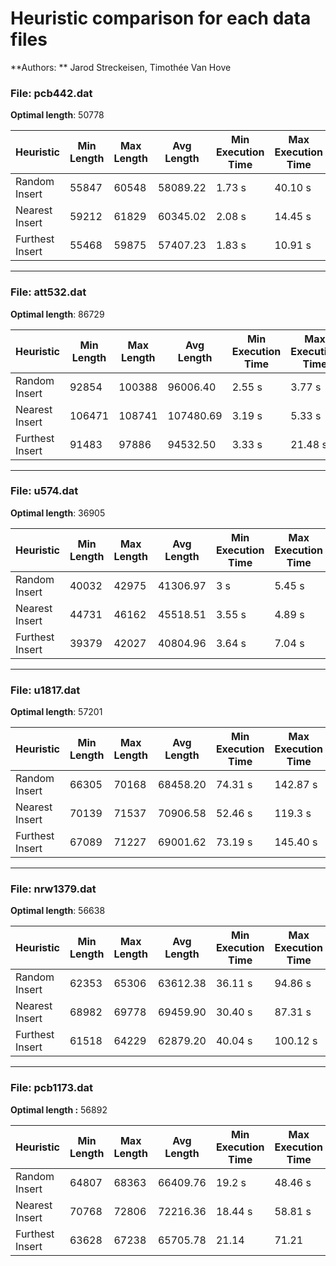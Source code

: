 # Heuristic comparison for each data files

**Authors: ** Jarod Streckeisen, Timothée Van Hove

### File: pcb442.dat

**Optimal length**: 50778

| Heuristic       | Min Length | Max Length | Avg Length | Min Execution Time | Max Execution Time | Avg Execution Time | Max % from Optimum | Min % from Optimum | Avg % from Optimum |
| --------------- | ---------- | ---------- | ---------- | ------------------ | ------------------ | ------------------ | ------------------ | ------------------ | ------------------ |
| Random Insert   | 55847      | 60548      | 58089.22   | 1.73 s             | 40.10 s            | 2.98 s             | 19.24%             | 9.98%              | 14.40%             |
| Nearest Insert  | 59212      | 61829      | 60345.02   | 2.08 s             | 14.45 s            | 2.26 s             | 21.76%             | 16.61%             | 18.84%             |
| Furthest Insert | 55468      | 59875      | 57407.23   | 1.83 s             | 10.91 s            | 1.97 s             | 17.92%             | 9.24%              | 13.06%             |

------

### File: att532.dat

**Optimal length**: 86729

| Heuristic       | Min Length | Max Length | Avg Length | Min Execution Time | Max Execution Time | Avg Execution Time | Max % from Optimum | Min % from Optimum | Avg % from Optimum |
| --------------- | ---------- | ---------- | ---------- | ------------------ | ------------------ | ------------------ | ------------------ | ------------------ | ------------------ |
| Random Insert   | 92854      | 100388     | 96006.40   | 2.55 s             | 3.77 s             | 2.66 s             | 15.75%             | 7.06%              | 10.70%             |
| Nearest Insert  | 106471     | 108741     | 107480.69  | 3.19 s             | 5.33 s             | 3.34 s             | 25.38%             | 22.76%             | 23.93%             |
| Furthest Insert | 91483      | 97886      | 94532.50   | 3.33 s             | 21.48 s            | 3.51 s             | 12.86%             | 5.48%              | 9.00%              |

------

### File: u574.dat

**Optimal length**: 36905

| Heuristic       | Min Length | Max Length | Avg Length | Min Execution Time | Max Execution Time | Avg Execution Time | Max % from Optimum | Min % from Optimum | Avg % from Optimum |
| --------------- | ---------- | ---------- | ---------- | ------------------ | ------------------ | ------------------ | ------------------ | ------------------ | ------------------ |
| Random Insert   | 40032      | 42975      | 41306.97   | 3 s                | 5.45 s             | 3.11 s             | 16.45%             | 8.47%              | 11.93%             |
| Nearest Insert  | 44731      | 46162      | 45518.51   | 3.55 s             | 4.89 s             | 3.79 s             | 25.08%             | 21.21%             | 23.34%             |
| Furthest Insert | 39379      | 42027      | 40804.96   | 3.64 s             | 7.04 s             | 3.82 s             | 13.88%             | 6.70%              | 10.57%             |

------

### File: u1817.dat

**Optimal length**: 57201

| Heuristic       | Min Length | Max Length | Avg Length | Min Execution Time | Max Execution Time | Avg Execution Time | Max % from Optimum | Min % from Optimum | Avg % from Optimum |
| --------------- | ---------- | ---------- | ---------- | ------------------ | ------------------ | ------------------ | ------------------ | ------------------ | ------------------ |
| Random Insert   | 66305      | 70168      | 68458.20   | 74.31 s            | 142.87 s           | 91.96 s            | 22.67%             | 15.92%             | 19.68%             |
| Nearest Insert  | 70139      | 71537      | 70906.58   | 52.46 s            | 119.3 s            | 65.52 s            | 25.06%             | 22.62%             | 23.96%             |
| Furthest Insert | 67089      | 71227      | 69001.62   | 73.19 s            | 145.40 s           | 86.22 s            | 24.52%             | 17.29%             | 20.63%             |

------

### File: nrw1379.dat

**Optimal length**: 56638

| Heuristic       | Min Length | Max Length | Avg Length | Min Execution Time | Max Execution Time | Avg Execution Time | Max % from Optimum | Min % from Optimum | Avg % from Optimum |
| --------------- | ---------- | ---------- | ---------- | ------------------ | ------------------ | ------------------ | ------------------ | ------------------ | ------------------ |
| Random Insert   | 62353      | 65306      | 63612.38   | 36.11 s            | 94.86 s            | 44.53 s            | 15.30%             | 10.09%             | 12.31%             |
| Nearest Insert  | 68982      | 69778      | 69459.90   | 30.40 s            | 87.31 s            | 43.29 s            | 23.20%             | 21.79%             | 22.64%             |
| Furthest Insert | 61518      | 64229      | 62879.20   | 40.04 s            | 100.12 s           | 47.82 s            | 13.40%             | 8.62%              | 11.02%             |

---

### File: pcb1173.dat
**Optimal length :** 56892

| Heuristic       | Min Length | Max Length | Avg Length | Min Execution Time | Max Execution Time | Avg Execution Time | Max % from Optimum | Min % from Optimum | Avg % from Optimum |
| --------------- | ---------- | ---------- | ---------- | ------------------ | ------------------ | ------------------ | ------------------ | ------------------ | ------------------ |
| Random Insert   | 64807      | 68363      | 66409.76   | 19.2 s             | 48.46 s            | 27.15 s            | 20.16%             | 13.91%             | 16.73%             |
| Nearest Insert  | 70768      | 72806      | 72216.36   | 18.44 s            | 58.81 s            | 24.2 s             | 27.97%             | 24.39%             | 26.94%             |
| Furthest Insert | 63628      | 67238      | 65705.78   | 21.14              | 71.21              | 30.39              | 18.19%             | 11.84%             | 15.49%             |

